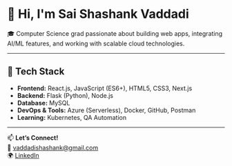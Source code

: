 # 👋 Hi, I'm Sai Shashank Vaddadi

🎓 Computer Science grad passionate about building  web apps, integrating AI/ML features, and working with scalable cloud technologies.

---

## 🔧 Tech Stack
- **Frontend:** React.js, JavaScript (ES6+), HTML5, CSS3, Next.js
- **Backend:** Flask (Python), Node.js
- **Database:**  MySQL
- **DevOps & Tools:** Azure (Serverless), Docker, GitHub, Postman
- **Learning:** Kubernetes, QA Automation

---

📫 **Let’s Connect!**  
📧 vaddadishashank@gmail.com  
🌍 [LinkedIn](https://www.linkedin.com/in/shashankvaddadi19/)
